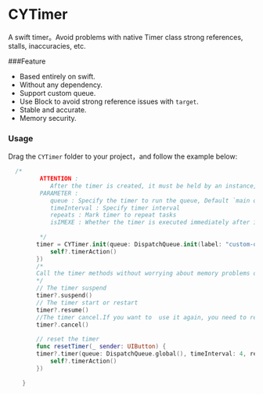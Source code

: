 # CYTimer
A swift timer。Avoid problems with native Timer class strong references, stalls, inaccuracies, etc.

###Feature
* Based entirely on swift.
* Without any dependency.
* Support custom queue.
* Use Block to avoid strong reference issues with `target`.
* Stable and accurate.
* Memory security.

### Usage
Drag the `CYTimer` folder to your project，and follow the example below:

```SWIFT
  /*
         ATTENTION :
            After the timer is created, it must be held by an instance, otherwise it will be destroyed immediately
         PARAMETER :
            queue : Specify the timer to run the queue, Default `main queue`
            timeInterval : Specify timer interval
            repeats : Mark timer to repeat tasks
            isIMEXE : Whether the timer is executed immediately after it is created。This parameter is only valid for reaped timer. Default `false`
         
         */
        timer = CYTimer.init(queue: DispatchQueue.init(label: "custom-queue"), timeInterval: 2, repeats: true, isIMEXE: true, block: {[weak self]  (timer) in
            self?.timerAction()
        })
        /* 
        Call the timer methods without worrying about memory problems or crashes
        */
        // The timer suspend
        timer?.suspend()
        // The timer start or restart
        timer?.resume()
        //The timer cancel.If you want to  use it again, you need to reset the timer
        timer?.cancel()
        
        // reset the timer
        func resetTimer(_ sender: UIButton) {
        timer?.timer(queue: DispatchQueue.global(), timeInterval: 4, repeats: true, block: { [weak self](_) in
            self?.timerAction()
        })
        
    }

```

